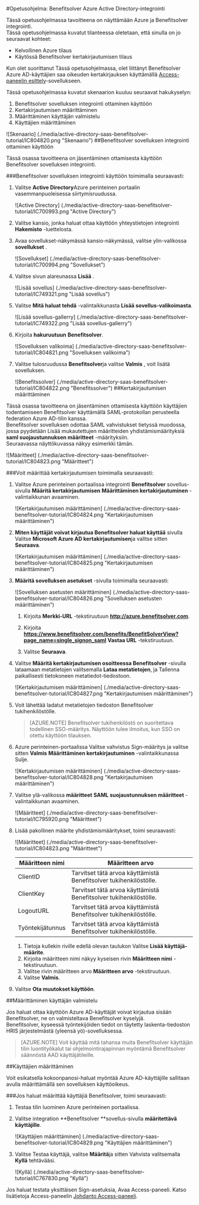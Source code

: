 <properties 
    pageTitle="Opetusohjelma: Azure Active Directory-integrointi Benefitsolver | Microsoft Azure"
    description="Opettele käyttämään Benefitsolver Azure Active Directory-hakemistosta käyttöön kertakirjautumisen, automaattinen valmistelu ja lisää!" 
    services="active-directory" 
    authors="jeevansd"  
    documentationCenter="na" 
    manager="femila"/>
<tags 
    ms.service="active-directory" 
    ms.devlang="na" 
    ms.topic="article" 
    ms.tgt_pltfrm="na" 
    ms.workload="identity" 
    ms.date="10/10/2016" 
    ms.author="jeedes" />

#<a name="tutorial-azure-active-directory-integration-with-benefitsolver"></a>Opetusohjelma: Benefitsolver Azure Active Directory-integrointi

Tässä opetusohjelmassa tavoitteena on näyttämään Azure ja Benefitsolver integrointi.  
Tässä opetusohjelmassa kuvatut tilanteessa oletetaan, että sinulla on jo seuraavat kohteet:

-   Kelvollinen Azure tilaus
-   Käytössä Benefitsolver kertakirjautumisen tilaus

Kun olet suorittanut Tässä opetusohjelmassa, olet liittänyt Benefitsolver Azure AD-käyttäjien saa oikeuden kertakirjauksen käyttämällä [Access-paneelin esittely](active-directory-saas-access-panel-introduction.md)-sovellukseen.

Tässä opetusohjelmassa kuvatut skenaarion kuuluu seuraavat hakukyselyn:

1.  Benefitsolver sovelluksen integrointi ottaminen käyttöön
2.  Kertakirjautumisen määrittäminen
3.  Määrittäminen käyttäjän valmistelu
4.  Käyttäjien määrittäminen

![Skenaario] (./media/active-directory-saas-benefitsolver-tutorial/IC804820.png "Skenaario")
##<a name="enabling-the-application-integration-for-benefitsolver"></a>Benefitsolver sovelluksen integrointi ottaminen käyttöön

Tässä osassa tavoitteena on jäsentäminen ottamisesta käyttöön Benefitsolver sovelluksen integrointi.

###<a name="to-enable-the-application-integration-for-benefitsolver-perform-the-following-steps"></a>Benefitsolver sovelluksen integrointi käyttöön toimimalla seuraavasti:

1.  Valitse **Active Directory**Azure perinteinen portaalin vasemmanpuoleisessa siirtymisruudussa.

    ![Active Directory] (./media/active-directory-saas-benefitsolver-tutorial/IC700993.png "Active Directory")

2.  Valitse kansio, jonka haluat ottaa käyttöön yhteystietojen integrointi **Hakemisto** -luettelosta.

3.  Avaa sovellukset-näkymässä kansio-näkymässä, valitse ylin-valikossa **sovellukset** .

    ![Sovellukset] (./media/active-directory-saas-benefitsolver-tutorial/IC700994.png "Sovellukset")

4.  Valitse sivun alareunassa **Lisää** .

    ![Lisää sovellus] (./media/active-directory-saas-benefitsolver-tutorial/IC749321.png "Lisää sovellus")

5.  Valitse **Mitä haluat tehdä** -valintaikkunasta **Lisää sovellus-valikoimasta**.

    ![Lisää sovellus-gallerry] (./media/active-directory-saas-benefitsolver-tutorial/IC749322.png "Lisää sovellus-gallerry")

6.  Kirjoita **hakuruutuun** **Benefitsolver**.

    ![Sovelluksen valikoima] (./media/active-directory-saas-benefitsolver-tutorial/IC804821.png "Sovelluksen valikoima")

7.  Valitse tulosruudussa **Benefitsolver**ja valitse **Valmis** , voit lisätä sovelluksen.

    ![Benefitssolver] (./media/active-directory-saas-benefitsolver-tutorial/IC804822.png "Benefitssolver")
##<a name="configuring-single-sign-on"></a>Kertakirjautumisen määrittäminen

Tässä osassa tavoitteena on jäsentäminen ottamisesta käyttöön käyttäjien todentamiseen Benefitsolver käyttämällä SAML-protokollan perusteella federation Azure AD-tilin kanssa.  
Benefitsolver sovelluksen odottaa SAML vahvistukset tietyssä muodossa, jossa pyydetään Lisää mukautettujen määritteiden yhdistämismäärityksiä **saml suojaustunnuksen määritteet** -määrityksiin.  
Seuraavassa näyttökuvassa näkyy esimerkki tämän.

![Määritteet] (./media/active-directory-saas-benefitsolver-tutorial/IC804823.png "Määritteet")

###<a name="to-configure-single-sign-on-perform-the-following-steps"></a>Voit määrittää kertakirjautumisen toimimalla seuraavasti:

1.  Valitse Azure perinteinen portaalissa integrointi **Benefitsolver** sovellus-sivulla **Määritä kertakirjautumisen** **Määrittäminen kertakirjautuminen** -valintaikkunan avaaminen.

    ![Kertakirjautumisen määrittäminen] (./media/active-directory-saas-benefitsolver-tutorial/IC804824.png "Kertakirjautumisen määrittäminen")

2.  **Miten käyttäjät voivat kirjautua Benefitsolver haluat käyttää** sivulla Valitse **Microsoft Azure AD kertakirjautumisen**ja valitse sitten **Seuraava**.

    ![Kertakirjautumisen määrittäminen] (./media/active-directory-saas-benefitsolver-tutorial/IC804825.png "Kertakirjautumisen määrittäminen")

3.  **Määritä sovelluksen asetukset** -sivulla toimimalla seuraavasti:

    ![Sovelluksen asetusten määrittäminen] (./media/active-directory-saas-benefitsolver-tutorial/IC804826.png "Sovelluksen asetusten määrittäminen")

    1.  Kirjoita **Merkki-URL** -tekstiruutuun **http://azure.benefitsolver.com**.
    2.  Kirjoita **https://www.benefitsolver.com/benefits/BenefitSolverView?page_name=single_signon_saml** **Vastaa URL** -tekstiruutuun.  


    3.  Valitse **Seuraava**.

4.  Valitse **Määritä kertakirjautumisen osoitteessa Benefitsolver** -sivulla lataamaan metatietojen valitsemalla **Lataa metatietojen**, ja Tallenna paikallisesti tietokoneen metatiedot-tiedostoon.

    ![Kertakirjautumisen määrittäminen] (./media/active-directory-saas-benefitsolver-tutorial/IC804827.png "Kertakirjautumisen määrittäminen")

5.  Voit lähettää ladatut metatietojen tiedoston Benefitsolver tukihenkilöstölle.

    >[AZURE.NOTE] Benefitsolver tukihenkilöstö on suoritettava todellinen SSO-määritys.
Näyttöön tulee ilmoitus, kun SSO on otettu käyttöön tilauksen.

6.  Azure perinteinen-portaalissa Valitse vahvistus Sign-määritys ja valitse sitten **Valmis** **Määrittäminen kertakirjautuminen** -valintaikkunassa Sulje.

    ![Kertakirjautumisen määrittäminen] (./media/active-directory-saas-benefitsolver-tutorial/IC804828.png "Kertakirjautumisen määrittäminen")

7.  Valitse ylä-valikossa **määritteet** **SAML suojaustunnuksen määritteet** -valintaikkunan avaaminen.

    ![Määritteet] (./media/active-directory-saas-benefitsolver-tutorial/IC795920.png "Määritteet")

8.  Lisää pakollinen määrite yhdistämismääritykset, toimi seuraavasti:

    ![Määritteet] (./media/active-directory-saas-benefitsolver-tutorial/IC804823.png "Määritteet")

  	|Määritteen nimi|Määritteen arvo|
  	|---|---|
  	|ClientID|Tarvitset tätä arvoa käyttämistä Benefitsolver tukihenkilöstölle.|
  	|ClientKey|Tarvitset tätä arvoa käyttämistä Benefitsolver tukihenkilöstölle.|
  	|LogoutURL|Tarvitset tätä arvoa käyttämistä Benefitsolver tukihenkilöstölle.|
  	|Työntekijätunnus|Tarvitset tätä arvoa käyttämistä Benefitsolver tukihenkilöstölle.|

    1.  Tietoja kullekin riville edellä olevan taulukon Valitse **Lisää käyttäjä-määrite**.
    2.  Kirjoita määritteen nimi näkyy kyseisen rivin **Määritteen nimi** -tekstiruutuun.
    3.  Valitse rivin määritteen arvo **Määritteen arvo** -tekstiruutuun.
    4.  Valitse **Valmis**.

9.  Valitse **Ota muutokset käyttöön**.

##<a name="configuring-user-provisioning"></a>Määrittäminen käyttäjän valmistelu

Jos haluat ottaa käyttöön Azure AD-käyttäjät voivat kirjautua sisään Benefitsolver, ne on valmisteltava Benefitsolver kyselyjä.  
Benefitsolver, kyseessä työntekijöiden tiedot on täytetty laskenta-tiedoston HRIS järjestelmästä (yleensä yö)-sovelluksessa.  

>[AZURE.NOTE] Voit käyttää mitä tahansa muita Benefitsolver käyttäjän tilin luontityökalut tai ohjelmointirajapinnan myöntämä Benefitsolver säännöstä AAD käyttäjätileille.

##<a name="assigning-users"></a>Käyttäjien määrittäminen

Voit esikatsella kokoonpanosi-haluat myöntää Azure AD-käyttäjille sallitaan avulla määrittämällä sen sovelluksen käyttöoikeus.

###<a name="to-assign-users-to-benefitsolver-perform-the-following-steps"></a>Jos haluat määrittää käyttäjiä Benefitsolver, toimi seuraavasti:

1.  Testaa tilin luominen Azure perinteinen portaalissa.

2.  Valitse integration **Benefitsolver **sovellus-sivulla **määritettävä käyttäjille**.

    ![Käyttäjien määrittäminen] (./media/active-directory-saas-benefitsolver-tutorial/IC804829.png "Käyttäjien määrittäminen")

3.  Valitse Testaa käyttäjä, valitse **Määritä**ja sitten Vahvista valitsemalla **Kyllä** tehtävääsi.

    ![Kyllä] (./media/active-directory-saas-benefitsolver-tutorial/IC767830.png "Kyllä")

Jos haluat testata yksittäisen Sign-asetuksia, Avaa Access-paneeli. Katso lisätietoja Access-paneelin [Johdanto Access-paneeli](active-directory-saas-access-panel-introduction.md).
